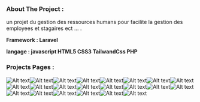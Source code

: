 <h3>About The Project :</h3>
<p>un projet du gestion des ressources humans pour facilite la gestion des employees et stagaires ect ... .</p>
<p> <strong>Framework : Laravel   </strong> </p>
<p><strong> langage : javascript   HTML5   CSS3   TailwandCss   PHP</strong> </p>

<h3>Projects Pages :</h3>


![Alt text](project_pics/AdminDashboard%20(1).PNG)![Alt text](project_pics/creationD'unTeam%20(1).PNG)![Alt text](project_pics/EmployeeDashboard%20(1).PNG)![Alt text](project_pics/FormAjouteEmployee%20(1).PNG)![Alt text](project_pics/FormAjouterCngeParEmployee%20(1).PNG)![Alt text](project_pics/formDepartement%20(1).PNG)![Alt text](project_pics/FormDesAbsence%20(1).PNG)![Alt text](project_pics/FormDuConge%20(1).PNG)![Alt text](project_pics/formDupost%20(1).PNG)![Alt text](project_pics/FormDustagaire%20(1).PNG)![Alt text](project_pics/FormduProjet%20(1).PNG)![Alt text](project_pics/homePage%20(1).PNG)![Alt text](project_pics/list_des_departement%20(1).PNG)![Alt text](project_pics/ListD'absence%20(1).PNG)![Alt text](project_pics/listDesPost%20(1).PNG)![Alt text](project_pics/ListdesProjet%20(1).PNG)![Alt text](project_pics/listDestagaires%20(1).PNG)![Alt text](project_pics/ListEmployee%20(1).PNG)![Alt text](project_pics/loginWithError%20(1).PNG)![Alt text](project_pics/ModifierMotDepasse%20(1).PNG)![Alt text](project_pics/statusDuCONGE%20(1).PNG)![Alt text](project_pics/voirLesDemandDesCongeDuEmployee%20(1).PNG)







